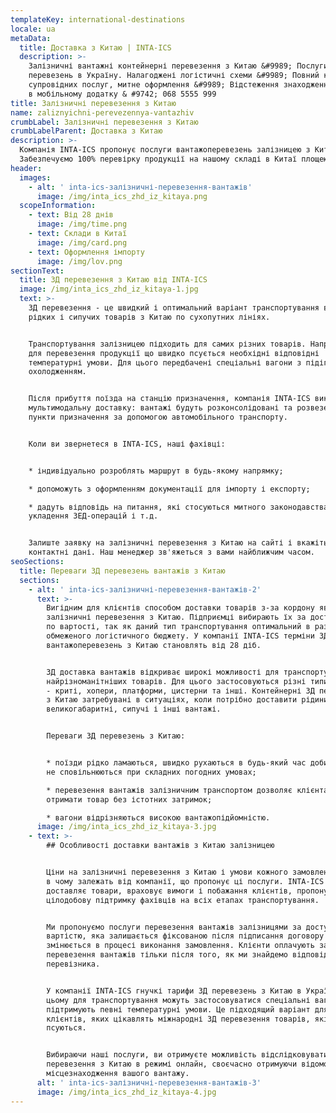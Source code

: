 ```yaml
---
templateKey: international-destinations
locale: ua
metaData:
  title: Доставка з Китаю | INTA-ICS
  description: >-
    Залізничні вантажні контейнерні перевезення з Китаю &#9989; Послуги З/Д
    перевезень в Україну. Налагоджені логістичні схеми &#9989; Повний комплекс
    супровідних послуг, митне оформлення &#9989; Відстеження знаходження вантажу
    в мобільному додатку & #9742; 068 5555 999
title: Залізничні перевезення з Китаю
name: zaliznyichni-perevezennya-vantazhiv
crumbLabel: Залізничні перевезення з Китаю
crumbLabelParent: Доставка з Китаю
description: >-
  Компанія INTA-ICS пропонує послуги вантажоперевезень залізницею з Китаю.
  Забезпечуємо 100% перевірку продукції на нашому складі в Китаї площею 5000 м².
header:
  images:
    - alt: ' inta-ics-залізничні-перевезення-вантажів'
      image: /img/inta_ics_zhd_iz_kitaya.png
  scopeInformation:
    - text: Від 28 днів
      image: /img/time.png
    - text: Склади в Китаї
      image: /img/card.png
    - text: Оформлення імпорту
      image: /img/lov.png
sectionText:
  title: ЗД перевезення з Китаю від INTA-ICS
  image: /img/inta_ics_zhd_iz_kitaya-1.jpg
  text: >-
    ЗД перевезення - це швидкий і оптимальний варіант транспортування великих,
    рідких і сипучих товарів з Китаю по сухопутних лініях.


    Транспортування залізницею підходить для самих різних товарів. Наприклад,
    для перевезення продукції що швидко псується необхідні відповідні
    температурні умови. Для цього передбачені спеціальні вагони з підігрівом або
    охолодженням.


    Після прибуття поїзда на станцію призначення, компанія INTA-ICS виконає
    мультимодальну доставку: вантажі будуть розконсолідовані та розвезені в
    пункти призначення за допомогою автомобільного транспорту.


    Коли ви звернетеся в INTA-ICS, наші фахівці:


    * індивідуально розроблять маршрут в будь-якому напрямку;

    * допоможуть з оформленням документації для імпорту і експорту;

    * дадуть відповідь на питання, які стосуються митного законодавства,
    укладення ЗЕД-операцій і т.д.


    Залиште заявку на залізничні перевезення з Китаю на сайті і вкажіть
    контактні дані. Наш менеджер зв'яжеться з вами найближчим часом.
seoSections:
  title: Переваги ЗД перевезень вантажів з Китаю
  sections:
    - alt: ' inta-ics-залізничні-перевезення-вантажів-2'
      text: >-
        Вигідним для клієнтів способом доставки товарів з-за кордону являються
        залізничні перевезення з Китаю. Підприємці вибирають їх за доступність
        по вартості, так як даний тип транспортування оптимальний в разі
        обмеженого логістичного бюджету. У компанії INTA-ICS терміни ЗД
        вантажоперевезень з Китаю становлять від 28 діб.


        ЗД доставка вантажів відкриває широкі можливості для транспортування
        найрізноманітніших товарів. Для цього застосовуються різні типи вагонів
        - криті, хопери, платформи, цистерни та інші. Контейнерні ЗД перевезення
        з Китаю затребувані в ситуаціях, коли потрібно доставити рідини,
        великогабаритні, сипучі і інші вантажі.


        Переваги ЗД перевезень з Китаю:


        * поїзди рідко ламаються, швидко рухаються в будь-який час доби, а також
        не сповільнюються при складних погодних умовах;

        * перевезення вантажів залізничним транспортом дозволяє клієнтам
        отримати товар без істотних затримок;

        * вагони відрізняються високою вантажопідйомністю.
      image: /img/inta_ics_zhd_iz_kitaya-3.jpg
    - text: >-
        ## Особливості доставки вантажів з Китаю залізницею


        Ціни на залізничні перевезення з Китаю і умови кожного замовлення багато
        в чому залежать від компанії, що пропонує ці послуги. INTA-ICS швидко
        доставляє товари, враховує вимоги і побажання клієнтів, пропонує
        цілодобову підтримку фахівців на всіх етапах транспортування.


        Ми пропонуємо послуги перевезення вантажів залізницями за доступною
        вартістю, яка залишається фіксованою після підписання договору і не
        змінюється в процесі виконання замовлення. Клієнти оплачують залізничні
        перевезення вантажів тільки після того, як ми знайдемо відповідного
        перевізника.


        У компанії INTA-ICS гнучкі тарифи ЗД перевезень з Китаю в Україну, при
        цьому для транспортування можуть застосовуватися спеціальні вагони, які
        підтримують певні температурні умови. Це підходящий варіант для
        клієнтів, яких цікавлять міжнародні ЗД перевезення товарів, які швидко
        псуються.


        Вибираючи наші послуги, ви отримуєте можливість відслідковувати ЗД
        перевезення з Китаю в режимі онлайн, своєчасно отримуючи відомості про
        місцезнаходження вашого вантажу.
      alt: ' inta-ics-залізничні-перевезення-вантажів-3'
      image: /img/inta_ics_zhd_iz_kitaya-4.jpg
---
```

